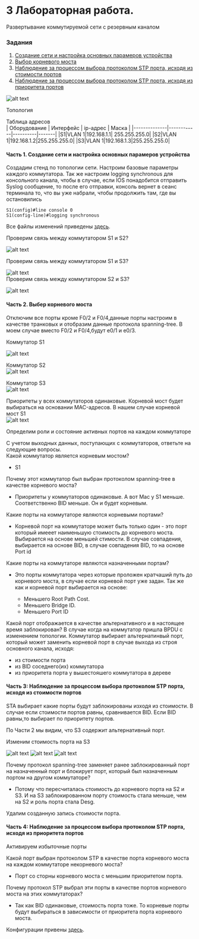 # 3 Лабораторная работа. 

Развертывание коммутируемой сети с резервным каналом


### Задания
1. [Создание сети и настройка основных парамеров устройства](https://github.com/rain360z/otus-networks/tree/main/3_lab#%D1%87%D0%B0%D1%81%D1%82%D1%8C-1-%D1%81%D0%BE%D0%B7%D0%B4%D0%B0%D0%BD%D0%B8%D0%B5-%D1%81%D0%B5%D1%82%D0%B8-%D0%B8-%D0%BD%D0%B0%D1%81%D1%82%D1%80%D0%BE%D0%B9%D0%BA%D0%B0-%D0%BE%D1%81%D0%BD%D0%BE%D0%B2%D0%BD%D1%8B%D1%85-%D0%BF%D0%B0%D1%80%D0%B0%D0%BC%D0%B5%D1%80%D0%BE%D0%B2-%D1%83%D1%81%D1%82%D1%80%D0%BE%D0%B9%D1%81%D1%82%D0%B2%D0%B0)
2. [Выбор корневого моста](https://github.com/rain360z/otus-networks/tree/main/3_lab#%D1%87%D0%B0%D1%81%D1%82%D1%8C-2-%D0%B2%D1%8B%D0%B1%D0%B5%D1%80-%D0%BA%D0%BE%D1%80%D0%BD%D0%B5%D0%B2%D0%BE%D0%B3%D0%BE-%D0%BC%D0%BE%D1%81%D1%82%D0%B0)
3. [Наблюдение за процессом выбора протоколом STP порта, исходя 
из стоимости портов](https://github.com/rain360z/otus-networks/tree/main/3_lab#%D1%87%D0%B0%D1%81%D1%82%D1%8C-3%D0%BD%D0%B0%D0%B1%D0%BB%D1%8E%D0%B4%D0%B5%D0%BD%D0%B8%D0%B5-%D0%B7%D0%B0-%D0%BF%D1%80%D0%BE%D1%86%D0%B5%D1%81%D1%81%D0%BE%D0%BC-%D0%B2%D1%8B%D0%B1%D0%BE%D1%80%D0%B0-%D0%BF%D1%80%D0%BE%D1%82%D0%BE%D0%BA%D0%BE%D0%BB%D0%BE%D0%BC-stp-%D0%BF%D0%BE%D1%80%D1%82%D0%B0-%D0%B8%D1%81%D1%85%D0%BE%D0%B4%D1%8F-%D0%B8%D0%B7-%D1%81%D1%82%D0%BE%D0%B8%D0%BC%D0%BE%D1%81%D1%82%D0%B8-%D0%BF%D0%BE%D1%80%D1%82%D0%BE%D0%B2)
4. [Наблюдение за процессом выбора протоколом STP порта, исходя
из приоритета портов](https://github.com/rain360z/otus-networks/tree/main/3_lab#%D1%87%D0%B0%D1%81%D1%82%D1%8C-4%D0%BD%D0%B0%D0%B1%D0%BB%D1%8E%D0%B4%D0%B5%D0%BD%D0%B8%D0%B5-%D0%B7%D0%B0-%D0%BF%D1%80%D0%BE%D1%86%D0%B5%D1%81%D1%81%D0%BE%D0%BC-%D0%B2%D1%8B%D0%B1%D0%BE%D1%80%D0%B0-%D0%BF%D1%80%D0%BE%D1%82%D0%BE%D0%BA%D0%BE%D0%BB%D0%BE%D0%BC-stp-%D0%BF%D0%BE%D1%80%D1%82%D0%B0-%D0%B8%D1%81%D1%85%D0%BE%D0%B4%D1%8F-%D0%B8%D0%B7-%D0%BF%D1%80%D0%B8%D0%BE%D1%80%D0%B8%D1%82%D0%B5%D1%82%D0%B0-%D0%BF%D0%BE%D1%80%D1%82%D0%BE%D0%B2)


![alt text](https://github.com/rain360z/otus-networks/blob/main/3_lab/pictures/1.JPG)

Топология


Таблица адресов  
| Оборудование | Интерфейс  | ip-адрес | Маска |
|--------------|------------|----------|-------|
|S1|VLAN 1|192.168.1.1| 255.255.255.0|
|S2|VLAN 1|192.168.1.2|255.255.255.0|
|S3|VLAN 1|192.168.1.3|255.255.255.0|


#### Часть 1. Создание сети и настройка основных парамеров устройства

Создадим стенд по топологии сети. Настроим базовые параметры каждого коммутатора.
 Так же настроим logging synchronous для консольного канала, чтобы в случае, если IOS понадобится отправить Syslog сообщение, 
 то после его отправки, консоль вернет в сеанс терминала то, что вы уже набрали, чтобы продолжить там, где вы остановились

```
S1(config)#line console 0  
S1(config-line)#logging synchronous

```  
Все файлы изменений приведены [здесь](configs/). 

Проверим связь между коммутатором S1 и S2?

![alt text](https://github.com/rain360z/otus-networks/blob/main/3_lab/pictures/3.PNG)

Проверим связь между коммутатором S1 и S3?  


![alt text](https://github.com/rain360z/otus-networks/blob/main/3_lab/pictures/3.PNG)  
Проверим связь между коммутатором S2 и S3?  


![alt text](https://github.com/rain360z/otus-networks/blob/main/3_lab/pictures/4.PNG)
#### Часть 2. Выбер корневого моста

Отключим все порты кроме F0/2 и F0/4,данные порты настроим в качестве транковых и отобразим данные протокола spanning-tree.
В моем случае вместо F0/2 и F0/4,будут e0/1 и e0/3.

Коммутатор S1   

![alt text](https://github.com/rain360z/otus-networks/blob/main/3_lab/pictures/5.PNG)

Коммутатор S2   
![alt text](https://github.com/rain360z/otus-networks/blob/main/3_lab/pictures/6.PNG)

Коммутатор S3  
![alt text](https://github.com/rain360z/otus-networks/blob/main/3_lab/pictures/7.PNG)

Приоритеты у всех коммутаторов одинаковые. Корневой мост будет выбираться на основании MAC-адресов. 
В нашем случае корневой мост S1  
![alt text](https://github.com/rain360z/otus-networks/blob/main/3_lab/pictures/8.PNG)

Определим роли и состояние активных портов на каждом коммутаторе

С учетом выходных данных, поступающих с коммутаторов, ответьте на следующие вопросы.  
Какой коммутатор является корневым мостом?  
+ S1

Почему этот коммутатор был выбран протоколом spanning-tree в качестве корневого моста?
+ Приоритеты у коммутаторов одинаковые. А вот Maс у S1 меньше. Соответственно BID меньше. Он и будет корневым.

Какие порты на коммутаторе являются корневыми портами?
+ Корневой порт на коммутаторе может быть только один - это порт который имееет наименьшую стоимость до корневого моста.
Выбирается на основе меньшей стимости. В случае совпадения, выбирается на основе BID, в случае совпадения BID, то на основе Port id

Какие порты на коммутаторе являются назначенными портам?  
+ Это порты коммутатора через которые проложен кратчаший путь до корневого моста, в случае если корневой порт уже задан.
  Так же как и корневой порт выбирается на основе:

    - Меньшего Root Path Cost.
    - Меньшего Bridge ID.
    - Меньшего Port ID

Какой порт отображается в качестве альтернативного и в настоящее время заблокирован? 
В случае когда на коммутатор пришла BPDU с изменением топологии. Коммутатор выбирает альтернатинвый порт,
 который может заменить корневой порт в случае выхода из строя основного канала,  исходя:  
   + из стоимости порта
   + из BID соседнего(их) коммутатора
   + из приоритета порта у вышестояшего коммутатора в дереве


#### Часть 3:	Наблюдение за процессом выбора протоколом STP порта, исходя из стоимости портов

STA выбирает какие порты будут заблокированы изходя из стоимости. В случае если стоимости портов равны, сравнивается BID. Если BID равны,то выбирает по приоритету портов.

По Части 2 мы видим, что S3 содержит альтернативный порт. 

Изменим стоимость порта на S3

![alt text](https://github.com/rain360z/otus-networks/blob/main/3_lab/pictures/10.PNG)
![alt text](https://github.com/rain360z/otus-networks/blob/main/3_lab/pictures/11.PNG)
![alt text](https://github.com/rain360z/otus-networks/blob/main/3_lab/pictures/12.PNG)

Почему протокол spanning-tree заменяет ранее заблокированный порт на назначенный порт и блокирует порт, который был назначенным портом на другом коммутаторе?
+ Потому что пересчиталась стоимость до корневого порта на S2 и S3. И на S3 заблокированном порту стоимость стала меньше, чем на S2 и роль порта стала Desg.

Удалим созданную запись стоимости порта.

#### Часть 4:	Наблюдение за процессом выбора протоколом STP порта, исходя из приоритета портов

Активируем избыточные порты

Какой порт выбран протоколом STP в качестве порта корневого моста на каждом коммутаторе некорневого моста? 
+ Порт со сторны корневого моста с меньшим приоритетом порта.

Почему протокол STP выбрал эти порты в качестве портов корневого моста на этих коммутаторах?
+ Так как BID одинаковые, стоимость порта тоже. То корневые порты будут выбираться в зависимости от приоритета порта корневого моста.

Конфигурации привены [здесь](configs/). 

